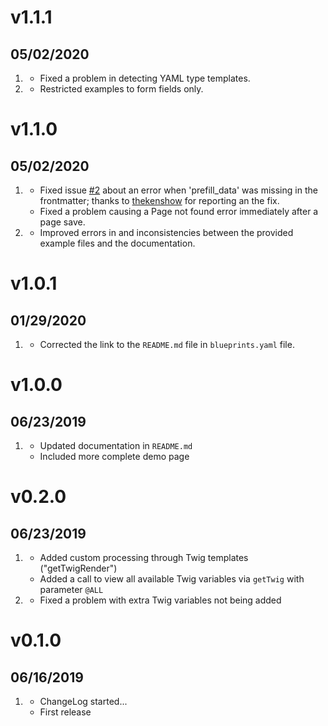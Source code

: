 # v1.1.1
##  05/02/2020

1. [](#bugfix)
    * Fixed a problem in detecting YAML type templates.
1. [](#improved)
    * Restricted examples to form fields only.
    
# v1.1.0
##  05/02/2020

1. [](#bugfix)
    * Fixed issue [#2](https://github.com/bleutzinn/grav-plugin-form-prefiller/issues/2) about an error when 'prefill_data' was missing in the frontmatter; thanks to [thekenshow](https://github.com/thekenshow) for reporting an the fix.
    * Fixed a problem causing a Page not found error immediately after a page save.
1. [](#improved)
    * Improved errors in and inconsistencies between the provided example files and the documentation.
    
# v1.0.1
##  01/29/2020

1. [](#improved)
    * Corrected the link to the `README.md` file in `blueprints.yaml` file.

# v1.0.0
##  06/23/2019

1. [](#improved)
    * Updated documentation in `README.md`
    * Included more complete demo page

# v0.2.0
##  06/23/2019

1. [](#new)
    * Added custom processing through Twig templates ("getTwigRender")
    * Added a call to view all available Twig variables via `getTwig` with parameter `@ALL`
1. [](#improved)
    * Fixed a problem with extra Twig variables not being added

# v0.1.0
##  06/16/2019

1. [](#new)
    * ChangeLog started...
    * First release
